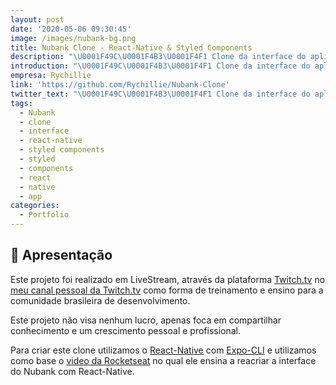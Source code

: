 ```yaml
---
layout: post
date: '2020-05-06 09:30:45'
image: /images/nubank-bg.png
title: Nubank Clone - React-Native & Styled Components
description: "\U0001F49C\U0001F4B3\U0001F4F1 Clone da interface do aplicativo Nubank feito com React-Native e Expo-CLI"
introduction: "\U0001F49C\U0001F4B3\U0001F4F1 Clone da interface do aplicativo Nubank feito com React-Native e Expo-CLI"
empresa: Rychillie
link: 'https://github.com/Rychillie/Nubank-Clone'
twitter_text: "\U0001F49C\U0001F4B3\U0001F4F1 Clone da interface do aplicativo Nubank feito com React-Native e Expo-CLI"
tags:
  - Nubank
  - clone
  - interface
  - react-native
  - styled components
  - styled
  - components
  - react
  - native
  - app
categories:
  - Portfolio
---
```

## 🚀 Apresentação

Este projeto foi realizado em LiveStream, através da plataforma [Twitch.tv](https://twitch.tv) no [meu canal pessoal da Twitch.tv](https://twitch.tv/rychillie) como forma de treinamento e ensino para a comunidade brasileira de desenvolvimento.

Este projeto não visa nenhum lucro, apenas foca em compartilhar conhecimento e um crescimento pessoal e profissional.

Para criar este clone utilizamos o [React-Native](https://reactnative.dev/) com [Expo-CLI](https://expo.io/tools) e utilizamos como base o [video da Rocketseat](https://youtu.be/DDm0M_rZLJo) no qual ele ensina a reacriar a interface do Nubank com React-Native.